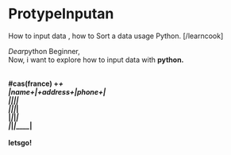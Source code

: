 # ProtypeInputan
How to input data , how to Sort a data usage Python. [/learncook]

<i>Dear</i>python Beginner,<br />
Now, i want to explore how to input data with <b>python<b>.<br />
<br />

#cas(france)
+______________________+<br />
|name+|+address+|phone+|<br />
|_____|_________|_________|<br />
|_____|_________|_________|<br />
|_____|_________|_________|<br />
|_____|_________|_________|<br />
<br />
letsgo!
<br />
